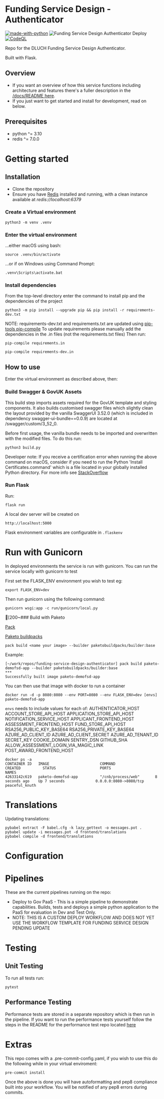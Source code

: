 # Funding Service Design - Authenticator

[![made-with-python](https://img.shields.io/badge/Made%20with-Python-1f425f.svg)](https://www.python.org/)
![Funding Service Design Authenticator Deploy](https://github.com/communitiesuk/funding-service-design-authenticator/actions/workflows/deploy.yml/badge.svg)
[![CodeQL](https://github.com/communitiesuk/funding-service-design-authenticator/actions/workflows/codeql-analysis.yml/badge.svg)](https://github.com/communitiesuk/funding-service-design-autheticator/actions/workflows/codeql-analysis.yml)

Repo for the DLUCH Funding Service Design Authenticator.

Built with Flask.

## Overview

- If you want an overview of how this service functions including architecture and features there's a fuller description in the [/docs/README here](/docs/README.md).
- If you just want to get started and install for development, read on below.

## Prerequisites
- python ^= 3.10
- redis ^= 7.0.0

# Getting started

## Installation

- Clone the repository
- Ensure you have [Redis](https://redis.io/docs/getting-started/) installed and running, with a clean instance available at *redis://localhost:6379*

### Create a Virtual environment

    python3 -m venv .venv

### Enter the virtual environment

...either macOS using bash:

    source .venv/bin/activate

...or if on Windows using Command Prompt:

    .venv\Scripts\activate.bat

### Install dependencies
From the top-level directory enter the command to install pip and the dependencies of the project

    python3 -m pip install --upgrade pip && pip install -r requirements-dev.txt

NOTE: requirements-dev.txt and requirements.txt are updated using [pip-tools pip-compile](https://github.com/jazzband/pip-tools)
To update requirements please manually add the dependencies in the .in files (not the requirements.txt files)
Then run:

    pip-compile requirements.in

    pip-compile requirements-dev.in

## How to use
Enter the virtual environment as described above, then:

### Build Swagger & GovUK Assets

This build step imports assets required for the GovUK template and styling components.
It also builds customised swagger files which slightly clean the layout provided by the vanilla SwaggerUI 3.52.0 (which is included in dependency swagger-ui-bundle==0.0.9) are located at /swagger/custom/3_52_0.

Before first usage, the vanilla bundle needs to be imported and overwritten with the modified files. To do this run:

    python3 build.py

Developer note: If you receive a certification error when running the above command on macOS,
consider if you need to run the Python
'Install Certificates.command' which is a file located in your globally installed Python directory. For more info see [StackOverflow](https://stackoverflow.com/questions/52805115/certificate-verify-failed-unable-to-get-local-issuer-certificate)

### Run Flask

Run:

    flask run

A local dev server will be created on

    http://localhost:5000

Flask environment variables are configurable in `.flaskenv`

# Run with Gunicorn

In deployed environments the service is run with gunicorn. You can run the service locally with gunicorn to test

First set the FLASK_ENV environment you wish to test eg:

    export FLASK_ENV=dev

Then run gunicorn using the following command:

    gunicorn wsgi:app -c run/gunicorn/local.py

[200~### Build with Paketo

[Pack](https://buildpacks.io/docs/tools/pack/cli/pack_build/)

[Paketo buildpacks](https://paketo.io/)

```pack build <name your image> --builder paketobuildpacks/builder:base```

Example:

```
[~/work/repos/funding-service-design-authenticator] pack build paketo-demofsd-app --builder paketobuildpacks/builder:base
***
Successfully built image paketo-demofsd-app
```

You can then use that image with docker to run a container

```
docker run -d -p 8080:8080 --env PORT=8080 --env FLASK_ENV=dev [envs] paketo-demofsd-app
```

`envs` needs to include values for each of:
AUTHENTICATOR_HOST
ACCOUNT_STORE_API_HOST
APPLICATION_STORE_API_HOST
NOTIFICATION_SERVICE_HOST
APPLICANT_FRONTEND_HOST
ASSESSMENT_FRONTEND_HOST
FUND_STORE_API_HOST
RSA256_PUBLIC_KEY_BASE64
RSA256_PRIVATE_KEY_BASE64
AZURE_AD_CLIENT_ID
AZURE_AD_CLIENT_SECRET
AZURE_AD_TENANT_ID
SECRET_KEY
COOKIE_DOMAIN
SENTRY_DSN
GITHUB_SHA
ALLOW_ASSESSMENT_LOGIN_VIA_MAGIC_LINK
POST_AWARD_FRONTEND_HOST

```
docker ps -a
CONTAINER ID   IMAGE                       COMMAND                  CREATED          STATUS                    PORTS                    NAMES
42633142c619   paketo-demofsd-app          "/cnb/process/web"       8 seconds ago    Up 7 seconds              0.0.0.0:8080->8080/tcp   peaceful_knuth
```

# Translations

Updating translations:

    pybabel extract -F babel.cfg -k lazy_gettext -o messages.pot .
    pybabel update -i messages.pot -d frontend/translations
    pybabel compile -d frontend/translations

# Configuration

# Pipelines

These are the current pipelines running on the repo:

* Deploy to Gov PaaS - This is a simple pipeline to demonstrate capabilities.  Builds, tests and deploys a simple python application to the PaaS for evaluation in Dev and Test Only.
* NOTE: THIS IS A CUSTOM DEPLOY WORKFLOW AND DOES NOT YET USE THE WORKFLOW TEMPLATE FOR FUNDING SERVICE DESIGN PENDING UPDATE

# Testing

## Unit Testing

To run all tests run:

    pytest

## Performance Testing

Performance tests are stored in a separate repository which is then run in the pipeline. If you want to run the performance tests yourself follow the steps in the README for the performance test repo located [here](https://github.com/communitiesuk/funding-service-design-performance-tests/blob/main/README.md)


# Extras

This repo comes with a .pre-commit-config.yaml, if you wish to use this do
the following while in your virtual enviroment:

    pre-commit install

Once the above is done you will have autoformatting and pep8 compliance built
into your workflow. You will be notified of any pep8 errors during commits.
